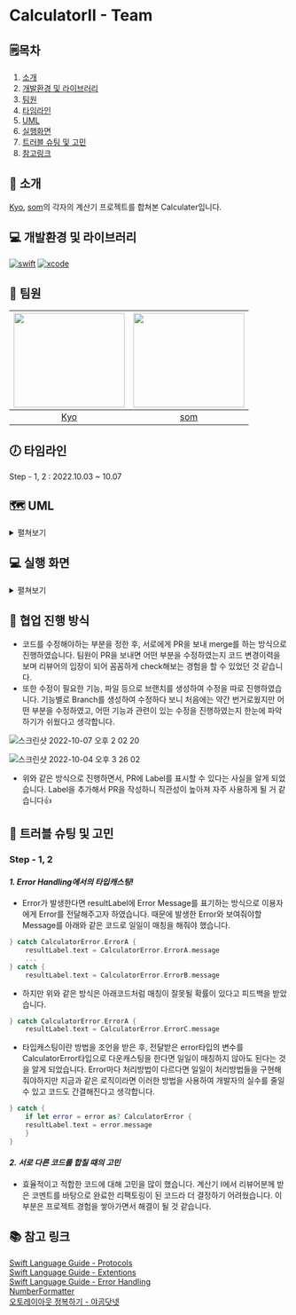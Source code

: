 # CalculatorII - Team
## 🗒︎목차
1. [소개](#-소개)
2. [개발환경 및 라이브러리](#-개발환경-및-라이브러리)
3. [팀원](#-팀원)
4. [타임라인](#-타임라인)
5. [UML](#-uml)
6. [실행화면](#-실행-화면)
7. [트러블 슈팅 및 고민](#-트러블-슈팅-및-고민)
8. [참고링크](#-참고-링크)


## 👋 소개
[Kyo](https://github.com/KyoPak), [som](https://github.com/jsa0224)의 각자의 계산기 프로젝트를 합쳐본 Calculater입니다.


## 💻 개발환경 및 라이브러리
[![swift](https://img.shields.io/badge/swift-5.6-orange)]()
[![xcode](https://img.shields.io/badge/Xcode-13.4.1-blue)]()


## 🧑 팀원
<img src = "https://user-images.githubusercontent.com/59204352/193524215-4f9636e8-1cdb-49f1-9a17-1e4fe8d76655.PNG" width=200 height=170>|<img src = "https://i.imgur.com/Q2htdu3.png" width=200 height=170>|
|:--:|:--:|
|[Kyo](https://github.com/KyoPak)|[som](https://github.com/jsa0224)|
 

## 🕖 타임라인

Step - 1, 2 : 2022.10.03 ~ 10.07


## 🗺 UML

<details>
<summary> 
펼쳐보기
</summary>
    
![제목 없는 다이어그램](https://user-images.githubusercontent.com/59204352/191893437-3885c44e-cb43-46e6-aeb6-49a7beb0d05e.jpg)
    
</details>



## 💻 실행 화면 
<details>
<summary> 
펼쳐보기
</summary>
|일반계산|=후 연속계산|.,- 사용계산|
|------|--|---|
![일반계산](https://user-images.githubusercontent.com/59204352/193729556-202e49fc-a65e-45bd-81f3-e99eb46dec2b.gif)|![연속계산](https://user-images.githubusercontent.com/59204352/193729600-3cf71d6b-4369-40cf-a86c-ba7640be61f5.gif)|![- 버튼연산](https://user-images.githubusercontent.com/59204352/193729706-4cbad361-6ac0-407f-85ac-5665b60c44eb.gif)

|AC 버튼클릭|CE 버튼클릭|계산내역|
|------|--|---|
![AC버튼](https://user-images.githubusercontent.com/59204352/193729761-2d302f55-15b2-43c8-95f0-eb35376c8170.gif)|![EC버튼](https://user-images.githubusercontent.com/59204352/193729774-ff6208a0-b167-4ce7-8ed5-b148b274a751.gif)|![계산내역](https://user-images.githubusercontent.com/59204352/193729825-1efe6006-b630-414c-bd8c-f6b7ad9c7dbf.gif)

</details>


## 🔗 협업 진행 방식
- 코드를 수정해야하는 부분을 정한 후, 서로에게 PR을 보내 merge를 하는 방식으로 진행하였습니다. 
팀원이 PR을 보내면 어떤 부분을 수정하였는지 코드 변경이력을 보며 리뷰어의 입장이 되어 꼼꼼하게 check해보는 경험을 할 수 있었던 것 같습니다.
- 또한 수정이 필요한 기능, 파일 등으로 브랜치를 생성하여 수정을 따로 진행하였습니다. 
기능별로 Branch를 생성하여 수정하다 보니 처음에는 약간 번거로웠지만 어떤 부분을 수정하였고, 어떤 기능과 관련이 있는 수정을 진행하였는지 한눈에 파악하기가 쉬웠다고 생각합니다. 

![스크린샷 2022-10-07 오후 2 02 20](https://user-images.githubusercontent.com/59204352/194471468-7a9aec38-7d28-4532-880f-3aa5858890ea.png)

![스크린샷 2022-10-04 오후 3 26 02](https://user-images.githubusercontent.com/59204352/193749323-5718010a-245b-428e-81cb-0e62dbdcc760.png)

- 위와 같은 방식으로 진행하면서, PR에 Label를 표시할 수 있다는 사실을 알게 되었습니다. Label을 추가해서 PR을 작성하니 직관성이 높아져 자주 사용하게 될 거 같습니다👍

## 🎯 트러블 슈팅 및 고민
### Step - 1, 2

   
#### ***1. Error Handling에서의 타입캐스팅!***
- Error가 발생한다면 resultLabel에 Error Message를 표기하는 방식으로 이용자에게 Error를 전달해주고자 하였습니다. 때문에 발생한 Error와 보여줘야할 Message를 아래와 같은 코드로 일일이 매칭을 해줘야 했습니다.
```swift
} catch CalculatorError.ErrorA {
    resultLabel.text = CalculatorError.ErrorA.message 
    ...
} catch {
    resultLabel.text = CalculatorError.ErrorB.message
```
- 하지만 위와 같은 방식은 아래코드처럼 매칭이 잘못될 확률이 있다고 피드백을 받았습니다. 
```swift
} catch CalculatorError.ErrorA {
    resultLabel.text = CalculatorError.ErrorC.message 
```
- 타입캐스팅이란 방법을 조언을 받은 후, 전달받은 error타입의 변수를 CalculatorError타입으로 다운캐스팅을 한다면 일일이 매칭하지 않아도 된다는 것을 알게 되었습니다. Error마다 처리방법이 다르다면 일일이 처리방법들을 구현해줘야하지만 지금과 같은 로직이라면 이러한 방법을 사용하여 개발자의 실수를 줄일 수 있고 코드도 간결해진다고 생각합니다. 
```swift
} catch {
    if let error = error as? CalculatorError {
    resultLabel.text = error.message
    }
}
```


#### ***2. 서로 다른 코드를 합칠 때의 고민***
- 효율적이고 적합한 코드에 대해 고민을 많이 했습니다. 계산기 I에서 리뷰어분께 받은 코멘트를 바탕으로 완료한 리팩토링이 된 코드라 더 결정하기 어려웠습니다. 이 부분은 프로젝트 경험을 쌓아가면서 해결이 될 것 같습니다. 

  



    
## 📚 참고 링크
[Swift Language Guide - Protocols](https://docs.swift.org/swift-book/LanguageGuide/Protocols.html)<br>[Swift Language Guide - Extentions](https://docs.swift.org/swift-book/LanguageGuide/Extensions.html)<br>[Swift Language Guide - Error Handling](https://docs.swift.org/swift-book/LanguageGuide/ErrorHandling.html)<br>[NumberFormatter](https://developer.apple.com/documentation/foundation/numberformatter)<br>[오토레이아웃 정복하기 - 야곰닷넷](https://yagom.net/courses/autolayout/)

